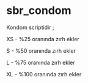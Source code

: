 # sbr_condom

Kondom scriptidir ;

XS - %25 oranında zırh ekler

S - %50 oranında zırh ekler

L - %75 oranında zırh ekler

XL - %100 oranında zırh ekler
